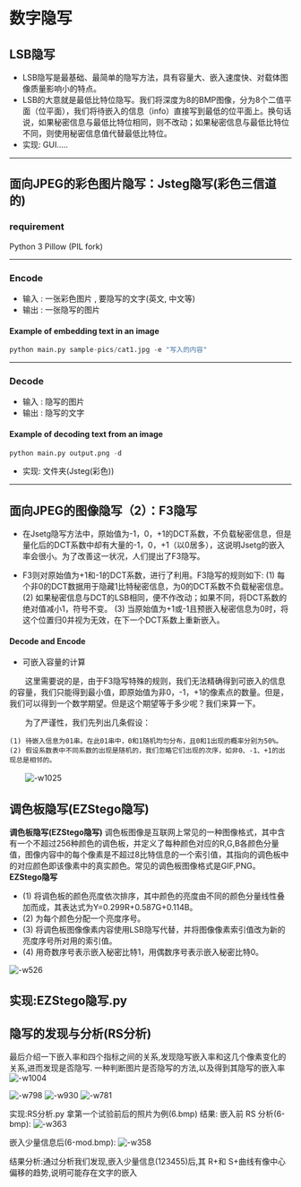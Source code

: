 # 数字隐写
## LSB隐写
* LSB隐写是最基础、最简单的隐写方法，具有容量大、嵌入速度快、对载体图像质量影响小的特点。
* LSB的大意就是最低比特位隐写。我们将深度为8的BMP图像，分为8个二值平面（位平面），我们将待嵌入的信息（info）直接写到最低的位平面上。换句话说，如果秘密信息与最低比特位相同，则不改动；如果秘密信息与最低比特位不同，则使用秘密信息值代替最低比特位。
　　
* 实现: GUI.....

-------

## 面向JPEG的彩色图片隐写：Jsteg隐写(彩色三信道的)

### requirement
Python 3
Pillow (PIL fork) 

-------

### Encode
- 输入 : 一张彩色图片 , 要隐写的文字(英文, 中文等)
- 输出 : 一张隐写的图片


#### Example of embedding text in an image
```python
python main.py sample-pics/cat1.jpg -e "写入的内容"
```

-------

### Decode
- 输入 : 隐写的图片
- 输出 : 隐写的文字



#### Example of decoding text from an image
```python
python main.py output.png -d
```

* 实现: 文件夹(Jsteg(彩色))
-------

## 面向JPEG的图像隐写（2）：F3隐写
* 在Jsetg隐写方法中，原始值为-1，0，+1的DCT系数，不负载秘密信息，但是量化后的DCT系数中却有大量的-1，0，+1（以0居多），这说明Jsetg的嵌入率会很小。为了改善这一状况，人们提出了F3隐写。

* F3则对原始值为+1和-1的DCT系数，进行了利用。F3隐写的规则如下:
    (1) 每个非0的DCT数据用于隐藏1比特秘密信息，为0的DCT系数不负载秘密信息。
(2) 如果秘密信息与DCT的LSB相同，便不作改动；如果不同，将DCT系数的绝对值减小1，符号不变。
(3) 当原始值为+1或-1且预嵌入秘密信息为0时，将这个位置归0并视为无效，在下一个DCT系数上重新嵌入。

#### Decode and Encode


* 可嵌入容量的计算

　　这里需要说的是，由于F3隐写特殊的规则，我们无法精确得到可嵌入的信息的容量，我们只能得到最小值，即原始值为非0，-1，+1的像素点的数量。但是，我们可以得到一个数学期望。但是这个期望等于多少呢？我们来算一下。

　　为了严谨性，我们先列出几条假设：

    (1) 待嵌入信息为01串。在此01串中，0和1随机均匀分布，且0和1出现的概率分别为50%。
    (2) 假设系数表中不同系数的出现是随机的，我们忽略它们出现的次序，如非0、-1、+1的出现总是相邻的。
　　![-w1025](media/15625853838014/15626299639430.jpg)

## 调色板隐写(EZStego隐写)

**调色板隐写(EZStego隐写)**
调色板图像是互联网上常见的一种图像格式，其中含有一个不超过256种颜色的调色板，并定义了每种颜色对应的R,G,B各颜色分量值，图像内容中的每个像素是不超过8比特信息的一个索引值，其指向的调色板中的对应颜色即该像素中的真实颜色。常见的调色板图像格式是GIF,PNG。
**EZStego隐写**
- (1) 将调色板的颜色亮度依次排序，其中颜色的亮度由不同的颜色分量线性叠加而成，其表达式为Y=0.299R+0.587G+0.114B。
- (2) 为每个颜色分配一个亮度序号。
- (3) 将调色板图像像素内容使用LSB隐写代替，并将图像像素索引值改为新的亮度序号所对用的索引值。
- (4) 用奇数序号表示嵌入秘密比特1，用偶数序号表示嵌入秘密比特0。

![-w526](media/15625853838014/15626301136426.jpg)

实现:EZStego隐写.py
-------

## 隐写的发现与分析(RS分析)
最后介绍一下嵌入率和四个指标之间的关系,发现隐写嵌入率和这几个像素变化的关系,进而发现是否隐写.
一种判断图片是否隐写的方法,以及得到其隐写的嵌入率
![-w1004](media/15625853838014/15626302758761.jpg)

![-w798](media/15625853838014/15626376187201.jpg)
![-w930](media/15625853838014/15626302893264.jpg)
![-w781](media/15625853838014/15626376331923.jpg)

实现:RS分析.py
拿第一个试验前后的照片为例(6.bmp)
结果:
嵌入前 RS 分析(6-bmp):
![-w363](media/15625853838014/15626492077863.jpg)

嵌入少量信息后(6-mod.bmp):
![-w358](media/15625853838014/15626491332450.jpg)

结果分析:通过分析我们发现,嵌入少量信息(123455)后,其 R+和 S+曲线有像中心偏移的趋势,说明可能存在文字的嵌入

